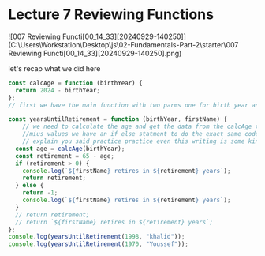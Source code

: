 # Lecture 7 Reviewing Functions

![007 Reviewing Functi[00_14_33][20240929-140250]](C:\Users\Workstation\Desktop\js\02-Fundamentals-Part-2\starter\007 Reviewing Functi[00_14_33][20240929-140250].png)

let's recap what we did here

```js
const calcAge = function (birthYear) {
  return 2024 - birthYear;
};
// first we have the main function with two parms one for birth year and one for firstName 

const yearsUntilRetirement = function (birthYear, firstName) {
    // we need to calculate the age and get the data from the calcAge then have an if to not have
    //mius values we have an if else statment to do the exact same code here actuall it's so easy no need to 
    // explain you said practice practice even this writing is some kind of practice 
  const age = calcAge(birthYear);
  const retirement = 65 - age;
  if (retirement > 0) {
    console.log(`${firstName} retires in ${retirement} years`);
    return retirement;
  } else {
    return -1;
    console.log(`${firstName} retires in ${retirement} years`);
  }
  // return retirement;
  // return `${firstName} retires in ${retirement} years`;
};
console.log(yearsUntilRetirement(1998, "khalid"));
console.log(yearsUntilRetirement(1970, "Youssef"));

```

